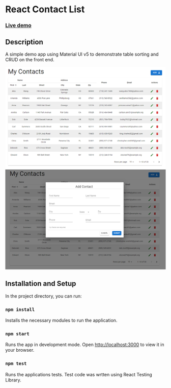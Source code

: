 # React Contact List

### [Live demo](https://brucean52.github.io/react-contact-list/)

## Description

A simple demo app using Material UI v5 to demonstrate table sorting and CRUD on the front end.

![Alt text](https://github.com/brucean52/react-contact-list/blob/master/public/readme_images/main.png "main")
![Alt text](https://github.com/brucean52/react-contact-list/blob/master/public/readme_images/add-contact.png "add-contact")

## Installation and Setup

In the project directory, you can run:

### `npm install`
Installs the necessary modules to run the application.

### `npm start`
Runs the app in development mode.
Open [http://localhost:3000](http://localhost:3000) to view it in your browser.

### `npm test`
Runs the applications tests. Test code was wrtten using React Testing Library.
